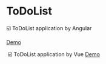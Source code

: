 # ToDoList
☑️ ToDoList application by Angular

[Demo](https://padawanr0k.github.io/playground/todoList/)

️️️ ☑️ ToDoList application by Vue
[Demo](https://padawanr0k.github.io/playground/vue/)
